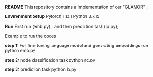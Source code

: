 **README**
This repository contains a implementation of our "GLAMOR" .

**Environment Setup**
Pytorch 1.12.1
Python 3.7.15

**Run**
First run (emb.py)、and then prediction task (lp.py);

Example to run the codes

**step 1:** For fine-tuning language model and generating embeddings run
python emb.py

**step 2:** node classification task
python nc.py

**step 3:** prediction task
python lp.py
